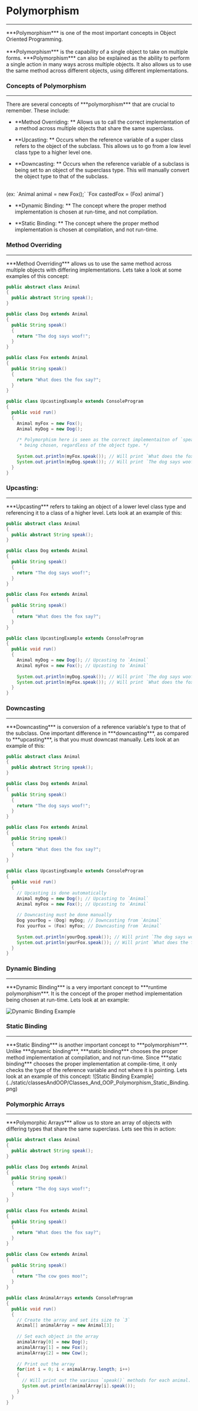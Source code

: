 # Polymorphism
<hr>
***Polymorphism*** is one of the most important concepts in Object Oriented Programming.
<br>
<br>
***Polymorphism*** is the capability of a single object to take on multiple forms. ***Polymorphism*** can also be explained as the ability to perform a single action in many ways across multiple objects. It also allows us to use the same method across different objects, using different implementations. 

### Concepts of Polymorphism
<hr>
There are several concepts of ***polymorphism*** that are crucial to remember. These include: 

- **Method Overriding: ** Allows us to call the correct implementation of a method across multiple objects that share the same superclass.

- **Upcasting: ** Occurs when the reference variable of a super class refers to the object of the subclass. This allows us to go from a low level class type to a higher level one.

- **Downcasting: ** Occurs when the reference variable of a subclass is being set to an object of the superclass type. This will manually convert the object type to that of the subclass.
<br>
(ex: `Animal animal = new Fox();` `Fox castedFox = (Fox) animal`)

- **Dynamic Binding: ** The concept where the proper method implementation is chosen at run-time, and not compilation.

- **Static Binding: ** The concept where the proper method implementation is chosen at compilation, and not run-time.


### Method Overriding
<hr>
***Method Overriding*** allows us to use the same method across multiple objects with differing implementations. Lets take a look at some examples of this concept:

```Java
public abstract class Animal
{
  public abstract String speak();
}

public class Dog extends Animal
{
  public String speak()
  {
    return "The dog says woof!";
  }
}

public class Fox extends Animal
{
  public String speak()
  {
    return "What does the fox say?";
  }
}

public class UpcastingExample extends ConsoleProgram
{
  public void run()
  {
    Animal myFox = new Fox();
    Animal myDog = new Dog();
    
    /* Polymorphism here is seen as the correct implementaiton of `speak()`
     * being chosen, regardless of the object type. */
     
    System.out.println(myFox.speak()); // Will print `What does the fox say?`
    System.out.println(myDog.speak()); // Will print `The dog says woof!`
  }
}
```

### Upcasting:
<hr>
***Upcasting*** refers to taking an object of a lower level class type and referencing it to a class of a higher level. Lets look at an example of this:

```Java
public abstract class Animal
{
  public abstract String speak();
}

public class Dog extends Animal
{
  public String speak()
  {
    return "The dog says woof!";
  }
}

public class Fox extends Animal
{
  public String speak()
  {
    return "What does the fox say?";
  }
}

public class UpcastingExample extends ConsoleProgram
{
  public void run()
  {
    Animal myDog = new Dog(); // Upcasting to `Animal`
    Animal myFox = new Fox(); // Upcasting to `Animal`
  
    System.out.println(myDog.speak()); // Will print `The dog says woof!`
    System.out.println(myFox.speak()); // Will print `What does the fox say?`
  }
}
```
### Downcasting
<hr>
***Downcasting*** is conversion of a reference variable's type to that of the subclass. One important difference in ***downcasting***, as compared to ***upcasting***, is that you must downcast manually. Lets look at an example of this:

```Java
public abstract class Animal
{
  public abstract String speak();
}

public class Dog extends Animal
{
  public String speak()
  {
    return "The dog says woof!";
  }
}

public class Fox extends Animal
{
  public String speak()
  {
    return "What does the fox say?";
  }
}

public class UpcastingExample extends ConsoleProgram
{
  public void run()
  {
    // Upcasting is done automatically
    Animal myDog = new Dog(); // Upcasting to `Animal`
    Animal myFox = new Fox(); // Upcasting to `Animal`
  
    // Downcasting must be done manually
    Dog yourDog = (Dog) myDog; // Downcasting from `Animal`
    Fox yourFox = (Fox) myFox; // Downcasting from `Animal`
  
    System.out.println(yourDog.speak()); // Will print `The dog says woof!`
    System.out.println(yourFox.speak()); // Will print `What does the fox say?`
  }
}
```

### Dynamic Binding
<hr>
***Dynamic Binding*** is a very important concept to ***runtime polymorphism***. It is the concept of the proper method implementation being chosen at run-time. Lets look at an example:

![Dynamic Binding Example](../static/classesAndOOP/Classes_and_OOP_Polymorphism_Dynamic_Binding.png)

### Static Binding
<hr>
***Static Binding*** is another important concept to ***polymorphism***. Unlike ***dynamic binding***, ***static binding*** chooses the proper method implementation at compilation, and not run-time. Since ***static binding*** chooses the proper implementation at compile-time, it only checks the type of the reference variable and not where it is pointing. Lets look at an example of this concept:
![Static Binding Example](../static/classesAndOOP/Classes_And_OOP_Polymorphism_Static_Binding.png)


### Polymorphic Arrays
<hr>
***Polymorphic Arrays*** allow us to store an array of objects with differing types that share the same superclass. Lets see this in action:

```Java
public abstract class Animal
{
  public abstract String speak();
}

public class Dog extends Animal
{
  public String speak()
  {
    return "The dog says woof!";
  }
}

public class Fox extends Animal
{
  public String speak()
  {
    return "What does the fox say?";
  }
}

public class Cow extends Animal
{
  public String speak()
  {
    return "The cow goes moo!";
  }
}

public class AnimalArrays extends ConsoleProgram
{
  public void run()
  {
    // Create the array and set its size to `3`
    Animal[] animalArray = new Animal[3];
    
    // Set each object in the array
    animalArray[0] = new Dog();
    animalArray[1] = new Fox();
    animalArray[2] = new Cow();
    
    // Print out the array
    for(int i = 0; i < animalArray.length; i++)
    {
      // Will print out the various `speak()` methods for each animal.
      System.out.println(animalArray[i].speak());
    }
  }
}
```



